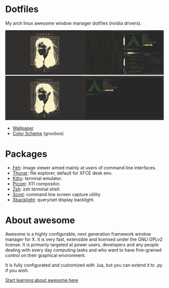 # Dotfiles
My arch linux awesome window manager dotfiles (nvidia drivers).

<img src="screenshots/full.png" />
<img src="screenshots/neofetch.png" />

- [Wallpaper](https://gruvbox-wallpapers.onrender.com/)
- [Color Scheme](https://github.com/morhetz/gruvbox) (gruvbox)


# Packages
- [Feh](https://wiki.archlinux.org/title/feh): image viewer aimed mainly at users of command line interfaces. 
- [Thunar](https://wiki.archlinux.org/title/thunar): file explorer, default for XFCE desk env.
- [Kitty](https://wiki.archlinux.org/title/kitty): terminal emulator.
- [Picom](https://github.com/yshui/picom): X11 compositor.
- [Zsh](https://www.zsh.org/): zsh terminal shell.  
- [Scrot](https://github.com/resurrecting-open-source-projects/scrot): command line screen capture utility
- [Xbacklight](https://man.archlinux.org/man/community/acpilight/xbacklight.1.en): query/set display backlight. 


# About awesome

Awesome is a highly configurable, next generation framework window manager for X. It is very fast, extensible and licensed under the GNU GPLv2 license. It is primarily targeted at power users, developers and any people dealing with every day computing tasks and who want to have fine-grained control on their graphical environment.

It is fully configurated and customized with .lua, but you can extend it to .py if you wish. 

[Start learning about awesome here](https://awesomewm.org/)
